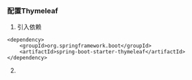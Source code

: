 ### 配置Thymeleaf
1. 引入依赖
```
<dependency>  
    <groupId>org.springframework.boot</groupId> 
    <artifactId>spring-boot-starter-thymeleaf</artifactId>  
</dependency> 
```

2.